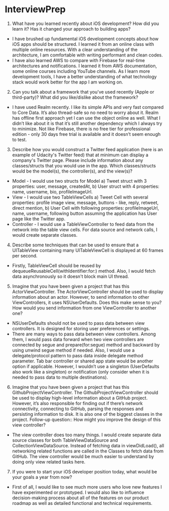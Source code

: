# InterviewPrep

1. What have you learned recently about iOS development? How did you learn it? Has it changed your approach to building apps?

* I have brushed up fundamental iOS development concepts about how iOS apps should be structured. I learned it from an online class with multiple online resources. With a clear understanding of the architecture, I am comfortable with writing performant and clean codes.
* I have also learned AWS to compare with Firebase for real-time architectures and notifications. I learned it from AWS documentation, some online courses including YouTube channels. As I learn more development tools, I have a better understanding of what technology stack would work better for the app I am working on.

2. Can you talk about a framework that you've used recently (Apple or third-party)? What did you like/dislike about the framework?

* I have used Realm recently. I like its simple APIs and very fast compared to Core Data. It’s also thread-safe so no need to worry about it. Realm has offline first approach yet I can use the object online as well. What I didn’t like about it is that it’s still another dependency which I always try to minimize. Not like Firebase, there is no free tier for professional edition - only 30 days free trial is available and it doesn’t seem enough to test.

3. Describe how you would construct a Twitter feed application (here is an example of Udacity's Twitter feed) that at minimum can display a company's Twitter page. Please include information about any classes/structs that you would use in the app. Which classes/structs would be the model(s), the controller(s), and the view(s)?

* Model - I would use two structs for Model a) Tweet struct with 3 properties: user, message, createdAt, b) User struct with 4 properties: name, username, bio, profileImageUrl. 
* View - I would use two TableViewCells a) Tweet Cell with several properties: profile image view, message, buttons - like, reply, retweet, direct mention, b) User Cell with following properties: profileImageUrl, name, username, following button assuming the application has User page like the Twitter app.
* Controller - I would use a TableViewController to feed data from the network into the table view cells. For data source and network calls, I would create separate classes. 

4. Describe some techniques that can be used to ensure that a UITableView containing many UITableViewCell is displayed at 60 frames per second.

* Firstly, TableViewCell should be reused by dequeueReusableCell(withIdentifier:for:) method. Also, I would fetch data asynchronously so it doesn't block main UI thread.

5. Imagine that you have been given a project that has this ActorViewController. The ActorViewController should be used to display information about an actor. However, to send information to other ViewControllers, it uses NSUserDefaults. Does this make sense to you? How would you send information from one ViewController to another one?

* NSUserDefaults should not be used to pass data between view controllers. It is designed for storing user preferences or settings.
* There are many ways to pass data between view controllers. Among them, I would pass data forward when two view controllers are connected by segue and prepare(for:segue) method and backward by using unwind segue method if needed. Also, I would use a delegate/protocol pattern to pass data inside delegate method parameter. Tab bar controller or shared app state would be another option if applicable. However, I wouldn’t use a singleton (UserDefaults also work like a singleton) or notification (only consider when it is needed to pass data to multiple destinations). 

6. Imagine that you have been given a project that has this GithubProjectViewController. The GithubProjectViewController should be used to display high-level information about a GitHub project. However, it’s also responsible for finding out if there’s network connectivity, connecting to GitHub, parsing the responses and persisting information to disk. It is also one of the biggest classes in the project. Follow-up question:: How might you improve the design of this view controller?

* The view controller does too many things. I would create separate data source classes for both TableViewDataSource and CollectionViewDataSource. Instead of fetching data in viewDidLoad(), all networking related functions are called in the Classes to fetch data from GitHub. The view controller would be much easier to understand by doing only view related tasks here.

7. If you were to start your iOS developer position today, what would be your goals a year from now?

* First of all, I would like to see much more users who love new features I have experimented or prototyped. I would also like to influence decision-making process about all of the features on our product roadmap as well as detailed functional and technical requirements.
